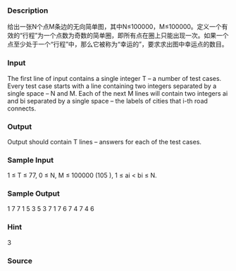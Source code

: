 
### Description
给出一张N个点M条边的无向简单图，其中N≤100000，M≤100000。定义一个有效的“行程”为一个点数为奇数的简单圈，即所有点在圈上只能出现一次。如果一个点至少处于一个“行程”中，那么它被称为“幸运的”，要求求出图中幸运点的数目。
### Input
The first line of input contains a single integer T – a number of 
test cases. Every test case starts with a line containing two integers 
separated by a single space –  N and  M. Each of the next  M lines will 
contain two integers ai and bi separated by a single space – the labels 
of cities that i-th road connects. 
 
### Output
Output should contain T lines – answers for each of the test cases. 
 
### Sample Input
1 ≤ T ≤ 77, 
0 ≤ N, M ≤ 100000 (105
), 
1 ≤ ai < bi ≤ N. 
### Sample Output
1 
7 7 
1 5 
3 5 
3 7 
1 7 
6 7 
4 7 
4 6 
### Hint
3
### Source
